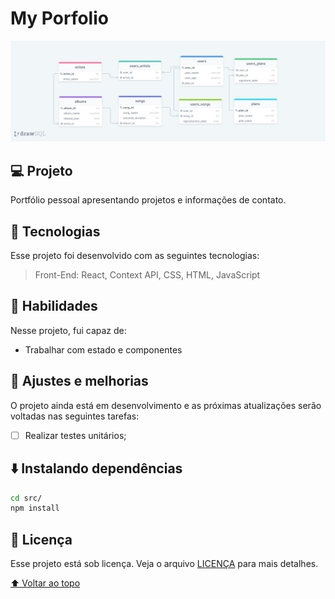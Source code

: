 # My Porfolio

<p align="center">
 <img width="900" src="https://github.com/thiagodanobrega/mysql-one-for-all/blob/thiago-nobrega-one-for-all/drawSQL-export-2022-05-15_11_32.png?raw=true" alt="exemplo imagem" >
</p>

## 💻 Projeto

Portfólio pessoal apresentando projetos e informações de contato.

## 🚀 Tecnologias
Esse projeto foi desenvolvido com as seguintes tecnologias:

> Front-End: React, Context API, CSS, HTML, JavaScript

## 📌 Habilidades

Nesse projeto, fui capaz de:

- Trabalhar com estado e componentes


## 📝 Ajustes e melhorias

O projeto ainda está em desenvolvimento e as próximas atualizações serão voltadas nas seguintes tarefas:

- [ ] Realizar testes unitários;

## ⬇️ Instalando dependências

  ```bash
  cd src/
  npm install
  ``` 

## 📄 Licença

Esse projeto está sob licença. Veja o arquivo [LICENÇA](LICENSE.md) para mais detalhes.

[⬆ Voltar ao topo](#nome-do-projeto)<br>
